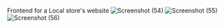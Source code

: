 Frontend for a Local store's website
![Screenshot (54)](https://user-images.githubusercontent.com/110122658/229329994-defa65b6-0c63-4675-af78-fb56ab24d2e8.png)
![Screenshot (55)](https://user-images.githubusercontent.com/110122658/229330003-448eadd6-3982-4022-8df9-58d55d1abc87.png)
![Screenshot (56)](https://user-images.githubusercontent.com/110122658/229330008-8e336425-d56c-4f02-9fde-89a5a3744d8b.png)
